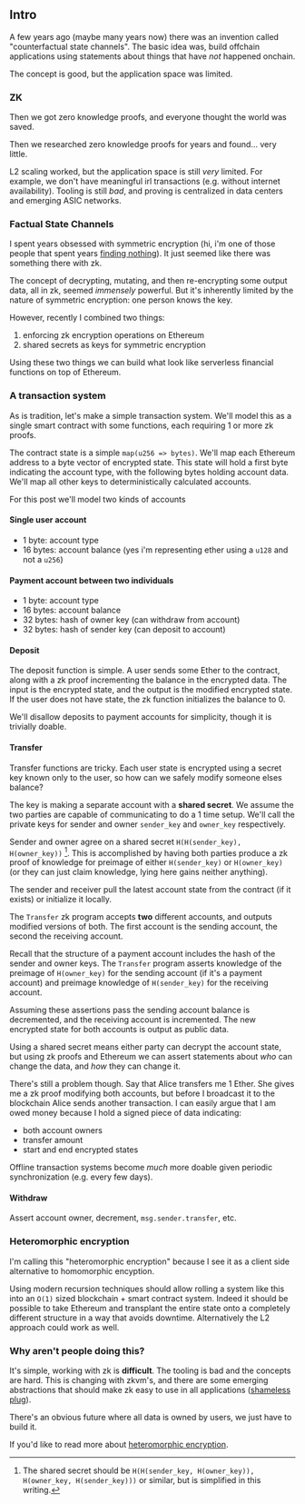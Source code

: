 ## Intro

A few years ago (maybe many years now) there was an invention called "counterfactual state channels". The basic idea was, build offchain applications using statements about things that have _not_ happened onchain.

The concept is good, but the application space was limited.

### ZK

Then we got zero knowledge proofs, and everyone thought the world was saved.

Then we researched zero knowledge proofs for years and found... very little.

L2 scaling worked, but the application space is still _very_ limited. For example, we don't have meaningful irl transactions (e.g. without internet availability). Tooling is still _bad_, and proving is centralized in data centers and emerging ASIC networks.

### Factual State Channels

I spent years obsessed with symmetric encryption (hi, i'm one of those people that spent years [finding nothing](https://www.youtube.com/watch?v=cSBCDnpMEMk&t=28s)). It just seemed like there was something there with zk.

The concept of decrypting, mutating, and then re-encrypting some output data, all in zk, seemed _immensely_ powerful. But it's inherently limited by the nature of symmetric encryption: one person knows the key.

However, recently I combined two things:
1. enforcing zk encryption operations on Ethereum
2. shared secrets as keys for symmetric encryption

Using these two things we can build what look like serverless financial functions on top of Ethereum.

### A transaction system

As is tradition, let's make a simple transaction system. We'll model this as a single smart contract with some functions, each requiring 1 or more zk proofs.

The contract state is a simple `map(u256 => bytes)`. We'll map each Ethereum address to a byte vector of encrypted state. This state will hold a first byte indicating the account type, with the following bytes holding account data. We'll map all other keys to deterministically calculated accounts.

For this post we'll model two kinds of accounts

#### Single user account

- 1 byte: account type
- 16 bytes: account balance (yes i'm representing ether using a `u128` and not a `u256`)

#### Payment account between two individuals

- 1 byte: account type
- 16 bytes: account balance
- 32 bytes: hash of owner key (can withdraw from account)
- 32 bytes: hash of sender key (can deposit to account)

#### Deposit

The deposit function is simple. A user sends some Ether to the contract, along with a zk proof incrementing the balance in the encrypted data. The input is the encrypted state, and the output is the modified encrypted state. If the user does not have state, the zk function initializes the balance to 0.

We'll disallow deposits to payment accounts for simplicity, though it is trivially doable.

#### Transfer

Transfer functions are tricky. Each user state is encrypted using a secret key known only to the user, so how can we safely modify someone elses balance?

The key is making a separate account with a **shared secret**. We assume the two parties are capable of communicating to do a 1 time setup. We'll call the private keys for sender and owner `sender_key` and `owner_key` respectively.

Sender and owner agree on a shared secret `H(H(sender_key), H(owner_key))` [^1]. This is accomplished by having both parties produce a zk proof of knowledge for preimage of either `H(sender_key)` or `H(owner_key)` (or they can just claim knowledge, lying here gains neither anything).

The sender and receiver pull the latest account state from the contract (if it exists) or initialize it locally.

The `Transfer` zk program accepts **two** different accounts, and outputs modified versions of both. The first account is the sending account, the second the receiving account.

Recall that the structure of a payment account includes the hash of the sender and owner keys. The `Transfer` program asserts knowledge of the preimage of `H(owner_key)` for the sending account (if it's a payment account) and preimage knowledge of `H(sender_key)` for the receiving account.

Assuming these assertions pass the sending account balance is decremented, and the receiving account is incremented. The new encrypted state for both accounts is output as public data.

Using a shared secret means either party can decrypt the account state, but using zk proofs and Ethereum we can assert statements about _who_ can change the data, and _how_ they can change it.

There's still a problem though. Say that Alice transfers me 1 Ether. She gives me a zk proof modifying both accounts, but before I broadcast it to the blockchain Alice sends another transaction. I can easily argue that I am owed money because I hold a signed piece of data indicating:
- both account owners
- transfer amount
- start and end encrypted states

Offline transaction systems become _much_ more doable given periodic synchronization (e.g. every few days).

#### Withdraw

Assert account owner, decrement, `msg.sender.transfer`, etc.

### Heteromorphic encryption

I'm calling this "heteromorphic encryption" because I see it as a client side alternative to homomorphic encyption.

Using modern recursion techniques should allow rolling a system like this into an `O(1)` sized blockchain + smart contract system. Indeed it should be possible to take Ethereum and transplant the entire state onto a completely different structure in a way that avoids downtime. Alternatively the L2 approach could work as well.

### Why aren't people doing this?

It's simple, working with zk is **difficult**. The tooling is bad and the concepts are hard. This is changing with zkvm's, and there are some emerging abstractions that should make zk easy to use in all applications ([shameless plug](https://docs.rs/zkpo/latest/zkpo/)).

There's an obvious future where all data is owned by users, we just have to build it.

If you'd like to read more about [heteromorphic encryption](https://github.com/chancehudson/heteromorphic/?tab=readme-ov-file#heteromorphic-encryption).

[^1]: The shared secret should be `H(H(sender_key, H(owner_key)), H(owner_key, H(sender_key)))` or similar, but is simplified in this writing.
